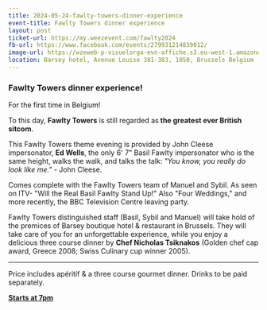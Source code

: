 ```yaml
---
title: 2024-05-24-fawlty-towers-dinner-experience
event-title: Fawlty Towers dinner experience
layout: post
ticket-url: https://my.weezevent.com/fawlty2024
fb-url: https://www.facebook.com/events/279931214839012/
image-url: https://wzeweb-p-visuelorga-evn-affiche.s3.eu-west-1.amazonaws.com/affiche_1092332.png
location: Barsey hotel, Avenue Louise 381-383, 1050, Brussels Belgium
---
```


<h3>Fawlty Towers dinner experience!</h3>

For the first time in Belgium!

To this day, <strong>Fawlty Towers</strong> is still regarded as<strong> the greatest ever British sitcom</strong>.

This Fawlty Towers theme evening is provided by John Cleese impersonator, <strong>Ed Wells</strong>, the only 6' 7" Basil Fawlty impersonator who is the same height, walks the walk, and talks the talk: <em>"You know, you really do look like me."</em> - John Cleese.

Comes complete with the Fawlty Towers team of Manuel and Sybil. As seen on ITV- "Will the Real Basil Fawlty Stand Up!" Also "Four Weddings," and more recently, the BBC Television Centre leaving party.

Fawlty Towers distinguished staff (Basil, Sybil and Manuel) will take hold of the premices of Barsey boutique hotel &amp; restaurant in Brussels. They will take care of you for an unforgettable experience, while you enjoy a delicious three course dinner by <strong>Chef Nicholas Tsiknakos</strong> (Golden chef cap award, Greece 2008; Swiss Culinary cup winner 2005).

---

Price includes apéritif &amp; a three course gourmet dinner. Drinks to be paid separately.

<u><strong>Starts at 7pm</strong></u>

	 

	 